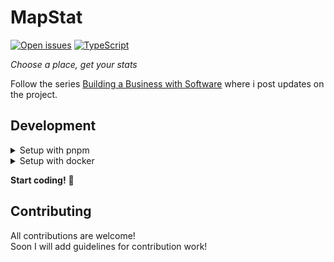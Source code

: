 # MapStat

[![Open issues][issues-badge]][issues-url]
[![TypeScript][typescript-badge]][typescript-url]



_Choose a place, get your stats_

Follow the series [Building a Business with Software](https://dev.to/caiocampoos/series/23821) where i post updates on the project.

## Development


<details>
<summary>Setup with pnpm</summary>
Clone this repo on your machine, navigate to its location in the terminal and run:

```bash
pnpm install
pnpm run dev
```
</details>

<details>
<summary>Setup with docker</summary>
Install docker and docker-compose, clone this repo on your machine, navigate to its location in the terminal and run:

```bash
docker-compose up -d
```

</details>

**Start coding!** 🎉


## Contributing

All contributions are welcome!  
Soon I will add guidelines for contribution work!

[issues-badge]: https://img.shields.io/github/issues/caiocampoos/mapstat
[issues-url]: https://github.com/caiocampoos/mapstat/issues
[typescript-badge]: https://badges.frapsoft.com/typescript/code/typescript.svg?v=101
[typescript-url]: https://github.com/microsoft/TypeScript
